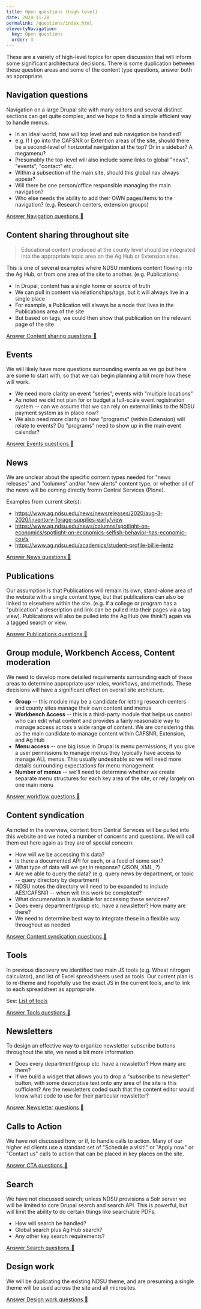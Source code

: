 ```yaml
---
title: Open questions (high level)
date: 2020-11-20
permalink: /questions/index.html
eleventyNavigation:
  key: Open questions
  order: 3
---
```

These are a variety of high-level topics for open discussion that will inform some significant architectural decisions. There is some duplication between these question areas and some of the content type questions, answer both as appropriate. 

## Navigation questions

Navigation on a large Drupal site with many editors and several distinct sections can get quite complex, and we hope to find a simple efficient way to handle menus. 

* In an ideal world, how will top level and sub navigation be handled? 
* e.g. If I go into the CAFSNR or Extention areas of the site, should there be a second-level of horizontal navigation at the top? Or in a sidebar? A megamenu?
* Presumably the top-level will also include some links to global "news", "events", "contact" etc.  
* Within a subsection of the main site, should this global nav always appear? 
* Will there be one person/office responsible managing the main navigation? 
* Who else needs the ability to add their OWN pages/items to the navigation? (e.g. Research centers, extension groups)

<a class="button bg-green-500 hover:bg-blue-500 rounded" href="https://docs.google.com/forms/d/e/1FAIpQLSek60Fsqi2DSxYL_giop0AcX8nGC2oAl_52Ow1dA_yi1t4YDA/viewform?usp=sf_link" target="_blank">Answer Navigation questions 🤔</a>

## Content sharing throughout site

> Educational content produced at the county level should be integrated into the appropriate topic area on the Ag Hub or Extension sites.

This is one of several examples where NDSU mentions content flowing into the Ag Hub, or from one area of the site to another. (e.g. Publications)

* In Drupal, content has a single home or source of truth
* We can pull in content via relationships/tags, but it will always live in a single place
* For example, a Publication will always be a node that lives in the Publications area of the site
* But based on tags, we could then show that publication on the relevant page of the site

<a class="button bg-green-500 hover:bg-blue-500 rounded" href="https://docs.google.com/forms/d/e/1FAIpQLSdlJgP-C06W3n_du0FI6gbwZJeAfMA-LJLzoEaSU8ivt6UVTw/viewform?usp=sf_link" target="_blank">Answer Content sharing questions 🤔</a>

## Events

We will likely have more questions surrounding events as we go but here are some to start with, so that we can begin planning a bit more how these will work.

* We need more clarity on event "series", events with "multiple locations"
* As noted we did not plan for or budget a full-scale event registration system -- can we assume that we can rely on external links to the NDSU payment system as in place now?
* We also need more clarity on how "programs" (within Extension) will relate to events? Do "programs" need to show up in the main event calendar?

<a class="button bg-green-500 hover:bg-blue-500 rounded" href="https://docs.google.com/forms/d/e/1FAIpQLSepFTSyadDrvInL2J8mjj6DFypsInpGCWZQKHyeiNhbj5Mngg/viewform?usp=sf_link" target="_blank">Answer Events questions 🤔</a>

## News

We are unclear about the specific content types needed for "news releases" and "columns" and/or "new alerts" content type, or whether all of the news will be coming directly fromn Central Services (Plone).

Examples from current site(s): 
* https://www.ag.ndsu.edu/news/newsreleases/2020/aug-3-2020/inventory-forage-supplies-early/view
* https://www.ag.ndsu.edu/news/columns/spotlight-on-economics/spotlight-on-economics-selfish-behavior-has-economic-costs
* https://www.ag.ndsu.edu/academics/student-profile-billie-lentz

<a class="button bg-green-500 hover:bg-blue-500 rounded" href="https://docs.google.com/forms/d/e/1FAIpQLScwyp1cxdB565XEpI5zBn-oTNYdCIpS0akCEsWjYOH5dzlsog/viewform?usp=sf_link" target="_blank">Answer News questions 🤔</a>


## Publications

Our assumption is that Publications will remain its own, stand-alone area of the website with a single content type, but that publications can also be linked to elsewhere within the site. (e.g. if a college or program has a "publication" a description and link can be pulled into their pages via a tag view).  Publications will also be pulled into the Ag Hub (we think?) again via a tagged search or view. 

<a class="button bg-green-500 hover:bg-blue-500 rounded" href="https://docs.google.com/forms/d/e/1FAIpQLSdip5gbulPf9VFpJHDfgWzZnTZwHBf6MiDUTn9HpBJX2yfAzA/viewform?usp=sf_link" target="_blank">Answer Publications questions 🤔</a>



## Group module, Workbench Access, Content moderation

We need to develop more detailed requirements surrounding each of these areas to determine appropriate user roles, workflows, and methods. These decisions will have a significant effect on overall site archicture. 

* **Group** -- this module may be a candidate for letting research centers and county sites manage their own content and menus 
* **Workbench Access** -- this is a third-party module that helps us control who can edit what content and provides a fairly reasonable way to manage access across a wide range of content. We are considering this as the main candidate to manage content within CAFSNR, Extension, and Ag Hub 
* **Menu access** -- one big issue in Drupal is menu permissions; if you give a user permissions to manage menus they typically have access to manage ALL menus. This usually undesirable so we will need more details surrounding expectations for menu management
* **Number of menus** -- we'll need to determine whether we create separate menu structures for each key area of the site, or rely largely on one main menu

<a class="button bg-green-500 hover:bg-blue-500 rounded" href="https://docs.google.com/forms/d/e/1FAIpQLSdZE3bzAOGK8-gykPvoPLQVJIooEyN3qrBl8_IkuWbUP13Kug/viewform?usp=sf_link" target="_blank">Answer workflow questions 🤔</a>

## Content syndication

As noted in the overview, content from Central Services will be pulled into this website and we noted a number of concerns and questions. We will call them out here again as they are of special concern:

* How will we be accessing this data? 
* Is there a documented API for each, or a feed of some sort?
* What type of data will we get in response? (JSON, XML, ?) 
* Are we able to query the data? (e.g. query news by department, or topic -- query directory by department)
* NDSU notes the directory will need to be expanded to include AES/CAFSNR -- when will this work be completed?
* What documenation is available for accessing these services? 
* Does every department/group etc. have a newsletter? How many are there? 
* We need to determine best way to integrate these in a flexible way throughout as needed

<a class="button bg-green-500 hover:bg-blue-500 rounded" href="https://docs.google.com/forms/d/e/1FAIpQLSeIxUIoHBoV7iO84mIyoc3sMdtCuGuct_A9gZ2sgRQp_4VoFw/viewform?usp=sf_link" target="_blank">Answer Content syndication questions 🤔</a>

## Tools

In previous discovery we identified  two main JS tools (e.g. Wheat nitrogen calculator), and list of Excel spreadsheets used as tools. Our current plan is to re-theme and hopefully use the exact JS in the current tools, and to link to each spreadsheet as appropriate. 
 
 See: [List of tools](https://docs.google.com/spreadsheets/d/13ONJKXYxq10thkYPBgB92lCRoIgG1FVTbxRyoc6xThk/edit#gid=996020785)


<a class="button bg-green-500 hover:bg-blue-500 rounded" href="https://docs.google.com/forms/d/e/1FAIpQLSdFcPaHGKOCyf6MQwipdKwzr2BOj5AZaZV_9rm30nlgADZNSA/viewform?usp=sf_link" target="_blank">Answer Tools questions 🤔</a> 

## Newsletters

To design an effective way to organize newsletter subscribe buttons throughout the site, we need a bit more information. 

* Does every department/group etc. have a newsletter? How many are there? 
* If we build a widget that allows you to drop a "subscribe to newsletter" button, with some descriptive text onto any area of the site is this sufficient? Are the newsletters coded such that the content editor would know what code to use for their particular newsletter?

<a class="button bg-green-500 hover:bg-blue-500 rounded" href="https://docs.google.com/forms/d/e/1FAIpQLSeYlo2fNS5qyZ4WfGyobo6xEQvzjWUIDYyHMBHgeeslKYghhg/viewform?usp=sf_link" target="_blank">Answer  Newsletter questions 🤔</a>

## Calls to Action

We have not discussed how, or if, to handle calls to action. Many of our higher ed clients use a standard set of "Schedule a visit!" or "Apply now" or "Contact us" calls to action that can be placed in key places on the site. 

<a class="button bg-green-500 hover:bg-blue-500 rounded" href="https://docs.google.com/forms/d/e/1FAIpQLSfsBsbcUjZ9FCerfYRr-EZFBPSq2MNgWguWLEFJg2VY3bAhYw/viewform?usp=sf_link" target="_blank">Answer CTA questions 🤔</a>

## Search

We have not discussed search; unless NDSU provisions a Solr server we will be limited to core Drupal search and search API. This is powerful, but will limit the ability to do certain things like searchable PDFs.

* How will search be handled? 
* Global search plus Ag Hub search? 
* Any other key search requirements? 

<a class="button bg-green-500 hover:bg-blue-500 rounded" href="https://docs.google.com/forms/d/e/1FAIpQLSesFsA0odCb8gteIaoatXbjaInn_J2Yhl7HeSHV7-Z-9znLrQ/viewform?usp=sf_link" target="_blank">Answer Search questions 🤔</a>

## Design work

We will be duplicating the existing NDSU theme, and are presuming a single theme will be used across the site and all microsites. 

<a class="button bg-green-500 hover:bg-blue-500 rounded" href="https://docs.google.com/forms/d/e/1FAIpQLScwgJTlkRwVeAN_r0VLtQkzZcuvxRqI4OjJ2DGLO3NlyBMMKQ/viewform?usp=sf_link" target="_blank">Answer Design work questions 🤔</a>
